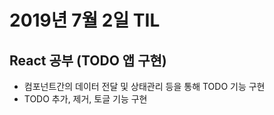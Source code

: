 # 2019년 7월 2일 TIL

## React 공부 (TODO 앱 구현)
* 컴포넌트간의 데이터 전달 및 상태관리 등을 통해 TODO 기능 구현
* TODO 추가, 제거, 토글 기능 구현